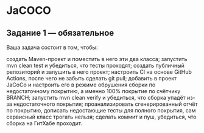 # JaCOCO
## Задание 1 — обязательное

Ваша задача состоит в том, чтобы:

создать Maven-проект и поместить в него эти два класса;
запустить mvn clean test и убедиться, что тесты проходят;
создать публичный репозиторий и запушить в него проект;
настроить CI на основе GitHub Actions, после чего не забыть сделать git pull;
добавить в проект JaCoCo и настроить его в режиме обрушения сборки по недостаточному покрытию, а именно 100% покрытие по счётчику BRANCH;
запустить mvn clean verify и убедиться, что сборка упадёт из-за недостаточного покрытия;
проанализировать сгенерированный отчёт по покрытию, дописать недостающие тесты для полного покрытия, сам сервисный класс трогать нельзя;
сделать коммит и пуш, убедиться, что сборка на ГитХабе проходит.
